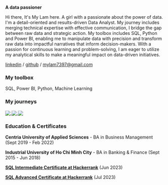 **A data passioner**

Hi there, It's My Lam here. A girl with a passionate about the power of data. I'm a detail-oriented and results-driven Data Analyst. My journey includes merging technical expertise with effective communication, I bridge the gap between raw data and strategic action. My toolbox includes SQL, Python and Power BI, enabling me to manipulate data with precision and transform raw data into impactful narratives that inform decision-makers. With a passion for continuous learning and problem-solving, I am eager to utilize my analytical skills to make a meaningful impact on data-driven initiatives.

[linkedin](https://www.linkedin.com/in/mylam7/) / [github](https://github.com/mylam7) / mylam7397@gmail.com

### **My toolbox**
SQL, Power BI, Python, Machine Learning
 
### **My journeys**

<a href="https://github.com/mylam7/PBI">
  <!-- Change the `github-readme-stats.anuraghazra1.vercel.app` to `github-readme-stats.vercel.app`  -->
  <img align="center" src="https://github-readme-stats.vercel.app/api/pin/?username=mylam7&repo=PBI&theme=shadow_blue" />
</a>  
<a href="https://github.com/mylam7/Explore-Ecommerce-Dataset">
  <!-- Change the `github-readme-stats.anuraghazra1.vercel.app` to `github-readme-stats.vercel.app`  -->
  <img align="center" src="https://github-readme-stats.vercel.app/api/pin/?username=mylam7&repo=Explore-Ecommerce-Dataset&theme=shadow_blue" />
</a>  
<a href="https://github.com/pth11/ML_4G_service_prediction">
  <!-- Change the `github-readme-stats.anuraghazra1.vercel.app` to `github-readme-stats.vercel.app`  -->
  <img align="center" src="https://github-readme-stats.vercel.app/api/pin/?username=pth11&repo=ML_4G_service_prediction&theme=shadow_blue" />
</a>  

### **Education & Certificates**
**Centria University of  Applied Sciences** - BA in Business Management	 (Sept 2019 - Feb 2022)

**Industrial University of Ho Chi Minh City** - BA in Banking & Finance (Sept 2015 - Jun 2018)

[**SQL Intermediate Certificate at Hackerrank**](https://www.hackerrank.com/certificates/17b0cfed2ea2) (Jun 2023)

[**SQL Advanced Certificate at Hackerrank**](https://www.hackerrank.com/certificates/2f2af6f89d1c) (Jul 2023)

